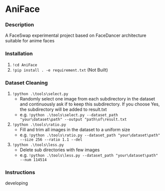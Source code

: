 # AniFace

### Description
A FaceSwap experimental project based on FaceDancer architecture suitable for anime faces

### Installation

1.  `!cd AniFace`
2.  `!pip install . -e requirement.txt` (Not Built)

### Dataset Cleaning
1.  `!python .\tools\select.py`
    - Randomly select one image from each subdirectory in the dataset and continuously ask if to keep this subdirectory. If you choose Yes, the subdirectory will be added to result.txt
    - e.g. `!python .\tools\select.py --dataset_path "your\dataset\path" --output "path\of\result.txt`
2. `!python .\tools\ratio.py`
    - Fill and trim all images in the dataset to a uniform size
    - e.g. `!python .\tools\ratio.py --dataset_path "your\dataset\path" --size 256 --ratio 1.1 --del`
3. `!python .\tools\less.py`
    - Delete sub directories with few images
    - e.g. `!python .\tools\less.py --dataset_path "your\dataset\path" --num 114514`

### Instructions

developing
